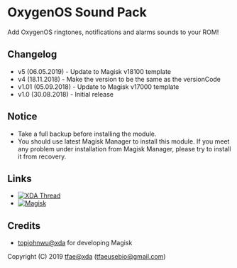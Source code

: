 OxygenOS Sound Pack
==========

Add OxygenOS ringtones, notifications and alarms sounds to your ROM!


## Changelog
* v5    (06.05.2019) - Update to Magisk v18100 template
* v4    (18.11.2018) - Make the version to be the same as the versionCode
* v1.01 (05.09.2018) - Update to Magisk v17000 template
* v1.0  (30.08.2018) - Initial release


## Notice
* Take a full backup before installing the module.
* You should use latest Magisk Manager to install this module. If you meet any problem under installation from Magisk Manager, please try to install it from recovery.


## Links
* [![XDA Thread](https://img.shields.io/badge/XDA-Thread-orange.svg)](https://forum.xda-developers.com/apps/magisk/magisk-oxygenos-sound-pack-v4-t3868542)
* [![Magisk](https://img.shields.io/badge/Magisk-18%2B-00B39B.svg)](https://forum.xda-developers.com/apps/magisk/official-magisk-v7-universal-systemless-t3473445)


## Credits
* <a href="https://forum.xda-developers.com/member.php?u=4470081">topjohnwu@xda</a> for developing Magisk


Copyright (C) 2019 <a href="https://forum.xda-developers.com/member.php?u=6415870">tfae@xda</a> (tfaeusebio@gmail.com)

